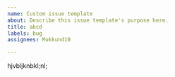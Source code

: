 ```yaml
---
name: Custom issue template
about: Describe this issue template's purpose here.
title: abcd
labels: bug
assignees: Mukkund10

---
```


hjvbljknbkl;nl;
